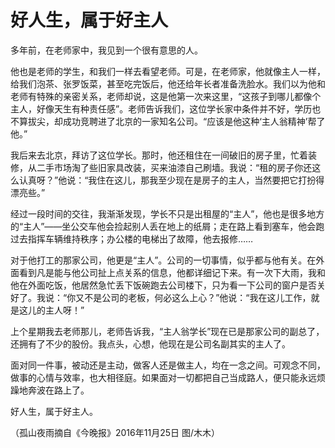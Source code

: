 # 好人生，属于好主人

多年前，在老师家中，我见到一个很有意思的人。 

他也是老师的学生，和我们一样去看望老师。可是，在老师家，他就像主人一样，给我们泡茶、张罗饭菜，甚至吃完饭后，他还给年长者准备洗脸水。我们以为他和老师有特殊的亲密关系，老师却说，这是他第一次来这里，“这孩子到哪儿都像个主人，好像天生有种责任感”。老师告诉我们，这位学长家中条件并不好，学历也不算拔尖，却成功竞聘进了北京的一家知名公司。“应该是他这种‘主人翁精神’帮了他。” 

我后来去北京，拜访了这位学长。那时，他还租住在一间破旧的房子里，忙着装修，从二手市场淘了些旧家具改装，买来油漆自己刷墙。我说：“租的房子你还这么认真呀？”他说：“我住在这儿，那我至少现在是房子的主人，当然要把它打扮得漂亮些。” 

经过一段时间的交往，我渐渐发现，学长不只是出租屋的“主人”，他也是很多地方的“主人”——坐公交车他会捡起别人丢在地上的纸屑；走在路上看到塞车，他会跑过去指挥车辆维持秩序；办公楼的电梯出了故障，他去报修…… 

对于他打工的那家公司，他更是“主人”。公司的一切事情，似乎都与他有关。在外面看到凡是能与他公司扯上点关系的信息，他都详细记下来。有一次下大雨，我和他在外面吃饭，他居然急忙丢下饭碗跑去公司楼下，只为看一下公司的窗户是否关好了。我说：“你又不是公司的老板，何必这么上心？”他说：“我在这儿工作，就是这儿的主人呀！” 

上个星期我去老师那儿，老师告诉我，“主人翁学长”现在已是那家公司的副总了，还拥有了不少的股份。我点头，心想，他现在是公司名副其实的主人了。 

面对同一件事，被动还是主动，做客人还是做主人，均在一念之间。可观念不同，做事的心情与效率，也大相径庭。如果面对一切都把自己当成路人，便只能永远烦躁地奔波在路上了。 

好人生，属于好主人。 

（孤山夜雨摘自《今晚报》2016年11月25日 图/木木）